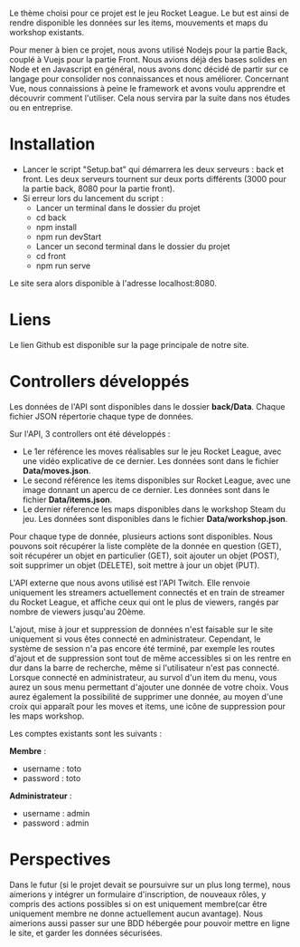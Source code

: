 Le thème choisi pour ce projet est le jeu Rocket League. Le but est ainsi de rendre disponible les données sur les items, mouvements et maps du workshop existants.

Pour mener à bien ce projet, nous avons utilisé Nodejs pour la partie Back, couplé à Vuejs pour la partie Front. Nous avions déjà des bases solides en Node et en Javascript en général, nous avons donc décidé de partir sur ce langage pour consolider nos connaissances et nous améliorer. Concernant Vue, nous connaissions à peine le framework et avons voulu apprendre et découvrir comment l'utiliser. Cela  nous servira par la suite dans nos études ou en entreprise. 


# Installation

- Lancer le script "Setup.bat" qui démarrera les deux serveurs : back et front.
Les deux serveurs tournent sur deux ports différents (3000 pour la partie back, 8080 pour la partie front).
- Si erreur lors du lancement du script : 
    - Lancer un terminal dans le dossier du projet
    - cd back
    - npm install
    - npm run devStart
    - Lancer un second terminal dans le dossier du projet
    - cd front
    - npm run serve

Le site sera alors disponible à l'adresse localhost:8080.


# Liens

Le lien Github est disponible sur la page principale de notre site.

# Controllers développés
Les données de l'API sont disponibles dans le dossier **back/Data**. Chaque fichier JSON répertorie chaque type de données.

Sur l'API, 3 controllers ont été développés : 
- Le 1er référence les moves réalisables sur le jeu Rocket League, avec une vidéo explicative de ce dernier. Les données sont dans le fichier **Data/moves.json**.
- Le second référence les items disponibles sur Rocket League, avec une image donnant un apercu de ce dernier. Les données sont dans le fichier **Data/items.json**.
- Le dernier réference les maps disponibles dans le workshop Steam du jeu. Les données sont disponibles dans le fichier **Data/workshop.json**.

Pour chaque type de donnée, plusieurs actions sont disponibles. Nous pouvons soit récupérer la liste complète de la donnée en question (GET), soit récupérer un objet en particulier (GET), soit ajouter un objet (POST), soit supprimer un objet (DELETE), soit mettre à jour un objet (PUT).

L'API externe que nous avons utilisé est l'API Twitch. Elle renvoie uniquement les streamers actuellement connectés et en train de streamer du Rocket League, et affiche ceux qui ont le plus de viewers, rangés par nombre de viewers jusqu'au 20ème.

L'ajout, mise à jour et suppression de données n'est faisable sur le site uniquement si vous êtes connecté en administrateur. Cependant, le système de session n'a pas encore été terminé, par exemple les routes d'ajout et de suppression sont tout de même accessibles si on les rentre en dur dans la barre de recherche, même si l'utilisateur n'est pas connecté. 
Lorsque connecté en administrateur, au survol d'un item du menu, vous aurez un sous menu permettant d'ajouter une donnée de votre choix. 
Vous aurez également la possibilité de supprimer une donnée, au moyen d'une croix qui apparaît pour les moves et items, une icône de suppression pour les maps workshop.

Les comptes existants sont les suivants : 

**Membre** :
- username : toto
- password : toto

**Administrateur** :
- username : admin
- password : admin

# Perspectives 

Dans le futur (si le projet devait se poursuivre sur un plus long terme), nous aimerions y intégrer un formulaire d'inscription, de nouveaux rôles, y compris des actions possibles si on est uniquement membre(car être uniquement membre ne donne actuellement aucun avantage).
Nous aimerions aussi passer sur une BDD hébergée pour pouvoir mettre en ligne le site, et garder les données sécurisées.

